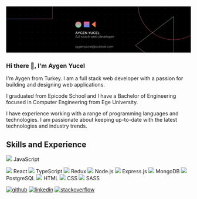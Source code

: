 ![Full Stack Web Development](https://github.com/aygenyucel/aygenyucel/blob/main/banner.png)

### Hi there 👋, I'm Aygen Yucel

I'm Aygen from Turkey. I am a full stack web developer with a passion for building and designing web applications.

I graduated from Epicode School and I have a Bachelor of Engineering focused in Computer Engineering from Ege University.

I have experience working with a range of programming languages and technologies. I am passionate about keeping up-to-date with the latest technologies and industry trends.

## Skills and Experience
<img src='https://user-images.githubusercontent.com/80033565/229316203-41693aa7-a7d1-43c1-a99d-7ed7dc432377.png' height='20'> JavaScript

<img src='https://user-images.githubusercontent.com/80033565/229316234-4b77164d-0660-4e93-8dc5-b1a11185a5ba.png' height='20'> React
<img src='https://user-images.githubusercontent.com/80033565/229316223-0f91a2a8-e38e-41f4-aaf9-289014cc7b3f.png' height='20'> TypeScript
<img src='https://user-images.githubusercontent.com/80033565/229316107-6fe7d577-4ac4-4986-b254-c37bfad92174.png' height='20'> Redux
<img src='https://user-images.githubusercontent.com/80033565/229316107-6fe7d577-4ac4-4986-b254-c37bfad92174.png' height='20'> Node.js
<img src='https://user-images.githubusercontent.com/80033565/229316107-6fe7d577-4ac4-4986-b254-c37bfad92174.png' height='20'> Express.js
<img src='https://user-images.githubusercontent.com/80033565/229316107-6fe7d577-4ac4-4986-b254-c37bfad92174.png' height='20'> MongoDB
<img src='https://user-images.githubusercontent.com/80033565/229316107-6fe7d577-4ac4-4986-b254-c37bfad92174.png' height='20'> PostgreSQL
<img src='https://user-images.githubusercontent.com/80033565/229316107-6fe7d577-4ac4-4986-b254-c37bfad92174.png' height='20'> HTML
<img src='https://user-images.githubusercontent.com/80033565/229316107-6fe7d577-4ac4-4986-b254-c37bfad92174.png' height='20'> CSS
<img src='https://user-images.githubusercontent.com/80033565/229316107-6fe7d577-4ac4-4986-b254-c37bfad92174.png' height='20'> SASS

[<img src='https://cdn.jsdelivr.net/npm/simple-icons@3.0.1/icons/github.svg' alt='github' height='30'>](https://github.com/aygenyucel)  [<img src='https://cdn.jsdelivr.net/npm/simple-icons@3.0.1/icons/linkedin.svg' alt='linkedin' height='30'>](https://www.linkedin.com/in/aygenyucel/)  [<img src='https://cdn.jsdelivr.net/npm/simple-icons@3.0.1/icons/stackoverflow.svg' alt='stackoverflow' height='30'>](https://stackoverflow.com/users/19501613)  




